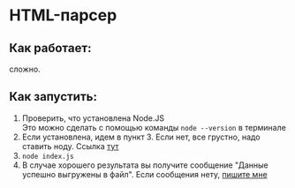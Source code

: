 # HTML-парсер  
## Как работает:  
сложно.  
## Как запустить:  
1. Проверить, что установлена Node.JS  
Это можно сделать с помощью команды `node --version` в терминале
1. Если установлена, идем в пункт 3. Если нет, все грустно, надо ставить ноду. Ссылка [тут](https://nodejs.org/en/download/package-manager/)
1. `node index.js`
1. В случае хорошего результата вы получите сообщение "Данные успешно выгружены в файл". Если сообщения нету, [пишите мне](https://t.me/Betchika99)

